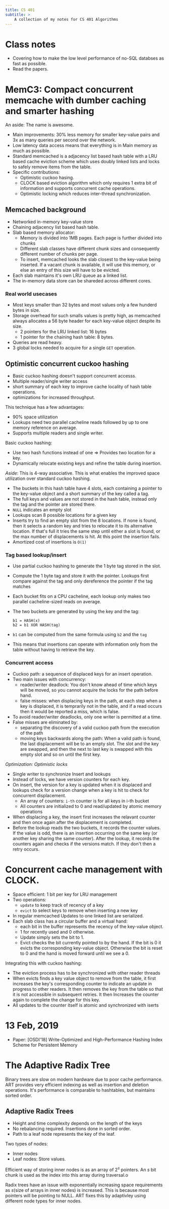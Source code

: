 ```yaml
---
title: CS 401
subtitle: >
    A collection of my notes for CS 401 Algorithms
---
```



# Class notes

* Covering how to make the low level performance of no-SQL databses as fast as possible.
* Read the papers.

# MemC3: Compact concurrent memcache with dumber caching and smarter hashing

An aside: The name is awesome.

* Main improvements: 30% less memory for smaller key-value pairs and 3x as many queries per second over the network.
* Low latency data access means that everything is in Main memory as much as possible.
* Standard memcached is a adjacency list based hash table with a LRU based cache eviction scheme which uses doubly linked lists and locks to safely remove items from the table.
* Specific contributions:
    * Optimistic cuckoo hasing.
    * CLOCK based eviction algorithm which only requires 1 extra bit of information and supports concurrent cache operations.
    * Optimistic locking which reduces inter-thread synchronization.

## Memcached background

* Networked in-memory key-value store
* Chaining adjacency list based hash table.
* Slab based memory allocator:
    * Memory is divided into 1MB pages. Each page is further divided into chunks
    * Different slab classes have different chunk sizes and consequently different number of chunks per page.
    * To insert, memcached looks the slab closest to the key-value being inserted. If a vacant chunk is available, it will use this memory, or else an entry of this size will have to be evicted.
* Each slab maintains it's own LRU queue as a linked list.
* The in-memory data store can be shareded across different cores.

### Real world usecases

* Most keys smaller than 32 bytes and most values only a few hunderd bytes in size.
* Storage overhead for such smalls values is pretty high, as memcached always allocates a 56 byte header for each key-value object despite its size.
    * 2 pointers for the LRU linked list: 16 bytes
    * 1 pointer for the chaining hash table: 8 bytes.
* Queries are read heavy.
* 3 global locks needed to acquire for a single `GET` operation.

## Optimistic concurrent cuckoo hashing

* Basic cuckoo hashing doesn't support concurrent accesss.
* Multiple reader/single writer access
* short summary of each key to improve cache locality of hash table operations.
* optimizations for increased throughput.

This technique has a few advantages:

* 90% space utilization
* Lookups need two parallel cacheline reads followed by up to one memory reference on average.
* Supports multiple readers and single writer.

Basic cuckoo hashing:

* Use two hash functions instead of one => Provides two location for a key.
* Dynamically relocate existing keys and refine the table during insertion.


*Aside*: This is 4-way associative. This is what enables the improved space utilization over standard cuckoo hashing.

* The buckets in this hash table have 4 slots, each containing a pointer to the key-value object and a short summary of the key called a tag.
* The full keys and values are not stored in the hash table, instead only the tag and the pointer are stored there.
* `NULL` indicates an empty slot
* Lookups scan 8 possible locations for a given key
* Inserts try to find an empty slot from the 8 locations. If none is found, then it selects a random key and tries to relocate it to its alternative location. If that's full it tries the same step until either a slot is found, or the max number of displacements is hit. At this point the insertion fails.
* Amortized cost of insertions is `O(1)`


### Tag based lookup/insert

* Use partial cuckoo hashing to generate the 1 byte tag stored in the slot.
* Compute the 1 byte tag and store it with the pointer. Lookups first compare against the tag and only dereference the pointer if the tag matches
* Each bucket fits on a CPU cacheline, each lookup only makes two parallel cacheline-sized reads on average.

* The two buckets are generated by using the key and the tag:
    ```
    b1 = HASH(x)
    b2 = b1 XOR HASH(tag)
    ```
* `b1` can be computed from the same formula using `b2` and the `tag`
* This means that insertions can operate with information only from the table without having to retrieve the key.


### Concurrent access

* Cuckoo path: a sequence of displaced keys for an insert operation.
* Two main issues with concurrency:
    * reader/writer deadlock: You don't know ahead of time which keys will be moved, so you cannot acquire the locks for the path before hand.
    * false misses: when displacing keys in the path, at each step when a key is displaced, it is temprarily not in the table, and if a read occurs then it would be reported a miss, which is false.
* To avoid reader/writer deadlocks, only one writer is permitted at a time.
* False misses are eliminated by:
    * separating the discovery of a valid cuckoo path from the execution of the path
    * moving keys backwards along the path: When a valid path is found, the last displacement will be to an empty slot. The slot and the key are swapped, and then the next to last key is swapped with this empty slot and so on until the first key.

*Optimization: Optimistic locks*

* Single writer to synchronize Insert and lookups
* Instead of locks, we have version counters for each key.
* On insert, the version for a key is updated when it is displaced and lookups check for a version change when a key is hit to check for concurrent displacement.
    * An array of counters: `i-th` counter is for all keys in i-th bucket
    * All counters are initialized to 0 and read/updated by atomic memory operations
* When displacing a key, the insert first increases the relavant counter and then once again after the displacement is completed.
* Before the lookup reads the two buckets, it records the counter values. If the value is odd, there is an insertion occurring on the same key (or another key sharing the same counter). After the lookup, it records the counters again and checks if the versions match. If they don't then a retry occurs.


# Concurrent cache management with CLOCK.

* Space efficient: 1 bit per key for LRU management
* Two operations:
    * `update` to keep track of recency of a key
    * `evict` to select keys to remove when inserting a new key
* In regular memcached Updates to one linked list are serialized.
* Each slab class has a circular buffer and a virtual hand:
    * each bit in the buffer represents the recency of the key-value object.
    * 1 for recently used and 0 otherwise.
    * Update simply sets the bit to 1.
    * Evict checks the bit currently pointed to by the hand. If the bit is 0 it evicts the corresponding key-value object. Otherwise the bit is reset to 0 and the hand is moved forward until we see a 0.

Integrating this with cuckoo hashing:

* The eviction process has to be synchronized with other reader threads
* When evicts finds a key value object to remove from the table, it first increases the key's corresponding counter to indicate an update in progress to other readers. It then removes the key from the table so that it is not accessible in subsequent retries. It then Increases the counter again to complete the change for this key.
* All updates to the counter itself is atomic and synchronized with iserts

# 13 Feb, 2019

* Paper: [OSDI'18] Write-Optimized and High-Performance Hashing Index Scheme for Persistent Memory

# The Adaptive Radix Tree

Binary trees are slow on modern hardware due to poor cache performance. ART provides very efficient indexing as well as insertion and deletion operations. It's performance is comparable to hashtables, but maintains sorted order.

## Adaptive Radix Trees

* Height and time complexity depends on the length of the keys
* No rebalancing required. Insertions done in sorted order.
* Path to a leaf node represents the key of the leaf.

Two types of nodes:
* Inner nodes
* Leaf nodes: Store values.

Efficient way of storing inner nodes is as an array of $2^s$ pointers. An $s$ bit chunk is used as the index into this array during traversal.o

Radix trees have an issue with exponentially increasing space requirements as $s$(size of arrays in inner nodes) is increased. This is because most pointers will be pointing to NULL. ART fixes this by adaptivley using different node types for inner nodes.
